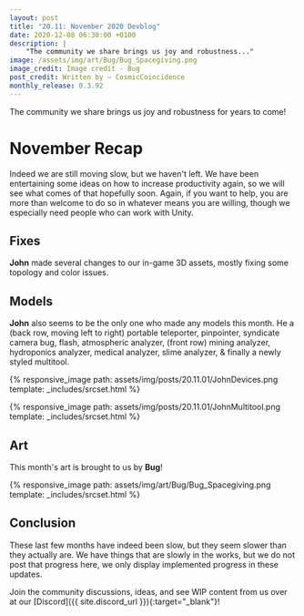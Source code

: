 ```yaml
---
layout: post
title: "20.11: November 2020 Devblog"
date: 2020-12-08 06:30:00 +0100
description: |
    "The community we share brings us joy and robustness..."
image: /assets/img/art/Bug/Bug_Spacegiving.png
image_credit: Image credit - Bug
post_credit: Written by – CosmicCoincidence
monthly_release: 0.3.92
---
```


The community we share brings us joy and robustness for years to come!

# November Recap

Indeed we are still moving slow, but we haven't left. We have been entertaining some ideas on how to increase productivity again, so we will see what comes of that hopefully soon. Again, if you want to help, you are more than welcome to do so in whatever means you are willing, though we especially need people who can work with Unity.

## Fixes

**John** made several changes to our in-game 3D assets, mostly fixing some topology and color issues.

## Models

**John** also seems to be the only one who made any models this month. He a (back row, moving left to right) portable teleporter, pinpointer, syndicate camera bug, flash, atmospheric analyzer, (front row) mining analyzer, hydroponics analyzer, medical analyzer, slime analyzer, & finally a newly styled multitool.

{% responsive_image path: assets/img/posts/20.11.01/JohnDevices.png template: _includes/srcset.html %}

{% responsive_image path: assets/img/posts/20.11.01/JohnMultitool.png template: _includes/srcset.html %}

## Art

This month's art is brought to us by **Bug**!

{% responsive_image path: assets/img/art/Bug/Bug_Spacegiving.png template: _includes/srcset.html %}

## Conclusion

These last few months have indeed been slow, but they seem slower than they actually are. We have things that are slowly in the works, but we do not post that progress here, we only display implemented progress in these updates.

Join the community discussions, ideas, and see WIP content from us over at our [Discord]({{ site.discord_url }}){:target="_blank"}!